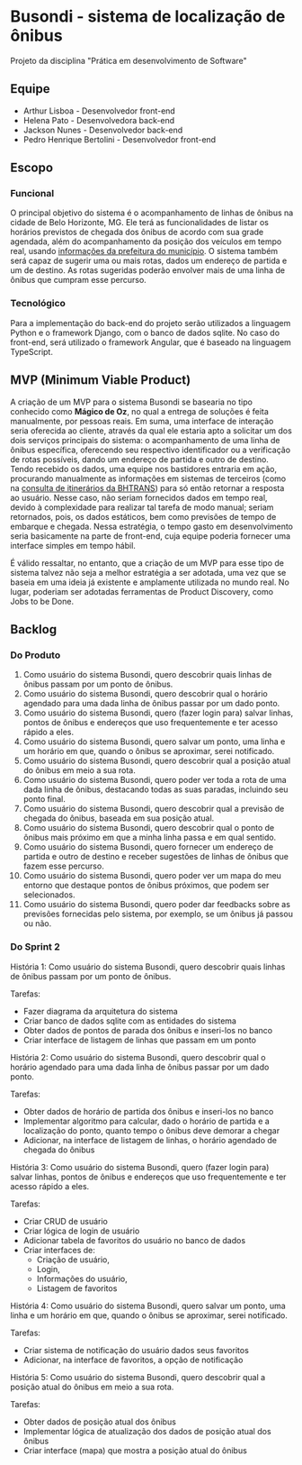 # Busondi - sistema de localização de ônibus
Projeto da disciplina "Prática em desenvolvimento de Software"

## Equipe
- Arthur Lisboa - Desenvolvedor front-end
- Helena Pato - Desenvolvedora back-end
- Jackson Nunes - Desenvolvedor back-end
- Pedro Henrique Bertolini - Desenvolvedor front-end

## Escopo

### Funcional

O principal objetivo do sistema é o acompanhamento de linhas de ônibus na cidade de Belo Horizonte, MG. Ele terá as funcionalidades de listar os horários previstos de chegada dos ônibus de acordo com sua grade agendada, além do acompanhamento da posição dos veículos em tempo real, usando [informações da  prefeitura do município](https://dados.pbh.gov.br/dataset/tempo_real_onibus_-_coordenada/resource/d7ce6e9b-343f-4e83-8b46-68fa90a12d59?inner_span=True). O sistema também será capaz de sugerir uma ou mais rotas, dados um endereço de partida e um de destino. As rotas sugeridas poderão envolver mais de uma linha de ônibus que cumpram esse percurso.

### Tecnológico
Para a implementação do back-end do projeto serão utilizados a linguagem Python e o framework Django, com o banco de dados sqlite. No caso do front-end, será utilizado o framework Angular, que é baseado na linguagem TypeScript.

## MVP (Minimum Viable Product)

A criação de um MVP para o sistema Busondi se basearia no tipo conhecido como **Mágico de Oz**, no qual a entrega de soluções é feita manualmente, por pessoas reais. Em suma, uma interface de interação seria oferecida ao cliente, através da qual ele estaria apto a solicitar um dos dois serviços principais do sistema: o acompanhamento de uma linha de ônibus específica, oferecendo seu respectivo identificador ou a verificação de rotas possíveis, dando um endereço de partida e outro de destino. Tendo recebido os dados, uma equipe nos bastidores entraria em ação, procurando manualmente as informações em sistemas de terceiros (como na [consulta de itinerários da BHTRANS](https://prefeitura.pbh.gov.br/bhtrans/informacoes/transportes/onibus/consulta-itinerarios)) para só então retornar a resposta ao usuário. Nesse caso, não seriam fornecidos dados em tempo real, devido à complexidade para realizar tal tarefa de modo manual; seriam retornados, pois, os dados estáticos, bem como previsões de tempo de embarque e chegada. Nessa estratégia, o tempo gasto em desenvolvimento seria basicamente na parte de front-end, cuja equipe poderia fornecer uma interface simples em tempo hábil. 

É válido ressaltar, no entanto, que a criação de um MVP para esse tipo de sistema talvez não seja a melhor estratégia a ser adotada, uma vez que se baseia em uma ideia já existente e amplamente utilizada no mundo real. No lugar, poderiam ser adotadas ferramentas de Product Discovery, como Jobs to be Done.

## Backlog

### Do Produto

1. Como usuário do sistema Busondi, quero descobrir quais linhas de ônibus passam por um ponto de ônibus.
2. Como usuário do sistema Busondi, quero descobrir qual o horário agendado para uma dada linha de ônibus passar por um dado ponto.
3. Como usuário do sistema Busondi, quero (fazer login para) salvar linhas, pontos de ônibus e endereços que uso frequentemente e ter acesso rápido a eles.
4. Como usuário do sistema Busondi, quero salvar um ponto, uma linha e um horário em que, quando o ônibus se aproximar, serei notificado.
5. Como usuário do sistema Busondi, quero descobrir qual a posição atual do ônibus em meio a sua rota.
6. Como usuário do sistema Busondi, quero poder ver toda a rota de uma dada linha de ônibus, destacando todas as suas paradas, incluindo seu ponto final.
7. Como usuário do sistema Busondi, quero descobrir qual a previsão de chegada do ônibus, baseada em sua posição atual.
8. Como usuário do sistema Busondi, quero descobrir qual o ponto de ônibus mais próximo em que a minha linha passa e em qual sentido.
9. Como usuário do sistema Busondi, quero fornecer um endereço de partida e outro de destino e receber sugestões de linhas de ônibus que fazem esse percurso.
10. Como usuário do sistema Busondi, quero poder ver um mapa do meu entorno que destaque pontos de ônibus próximos, que podem ser selecionados.
11. Como usuário do sistema Busondi, quero poder dar feedbacks sobre as previsões fornecidas pelo sistema, por exemplo, se um ônibus já passou ou não.

### Do Sprint 2

História 1: Como usuário do sistema Busondi, quero descobrir quais linhas de ônibus passam por um ponto de ônibus.

Tarefas:
  - Fazer diagrama da arquitetura do sistema
  - Criar banco de dados sqlite com as entidades do sistema
  - Obter dados de pontos de parada dos ônibus e inseri-los no banco
  - Criar interface de listagem de linhas que passam em um ponto

História 2: Como usuário do sistema Busondi, quero descobrir qual o horário agendado para uma dada linha de ônibus passar por um dado ponto.

Tarefas:
  - Obter dados de horário de partida dos ônibus e inseri-los no banco
  - Implementar algoritmo para calcular, dado o horário de partida e a localização do ponto, quanto tempo o ônibus deve demorar a chegar
  - Adicionar, na interface de listagem de linhas, o horário agendado de chegada do ônibus

História 3: Como usuário do sistema Busondi, quero (fazer login para) salvar linhas, pontos de ônibus e endereços que uso frequentemente e ter acesso rápido a eles.

Tarefas:
  - Criar CRUD de usuário
  - Criar lógica de login de usuário
  - Adicionar tabela de favoritos do usuário no banco de dados
  - Criar interfaces de:
    * Criação de usuário,
    * Login,
    * Informações do usuário,
    * Listagem de favoritos

História 4: Como usuário do sistema Busondi, quero salvar um ponto, uma linha e um horário em que, quando o ônibus se aproximar, serei notificado.

Tarefas:
  - Criar sistema de notificação do usuário dados seus favoritos
  - Adicionar, na interface de favoritos, a opção de notificação

História 5: Como usuário do sistema Busondi, quero descobrir qual a posição atual do ônibus em meio a sua rota.

Tarefas:
  - Obter dados de posição atual dos ônibus
  - Implementar lógica de atualização dos dados de posição atual dos ônibus
  - Criar interface (mapa) que mostra a posição atual do ônibus
